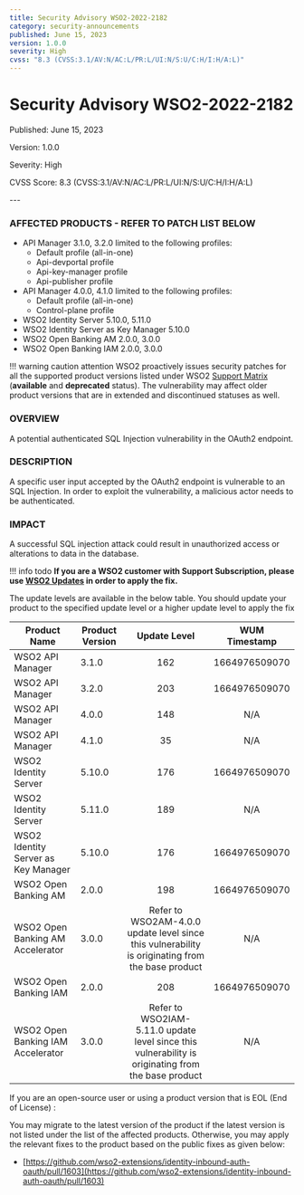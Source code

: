 ```yaml
---
title: Security Advisory WSO2-2022-2182
category: security-announcements
published: June 15, 2023
version: 1.0.0
severity: High
cvss: "8.3 (CVSS:3.1/AV:N/AC:L/PR:L/UI:N/S:U/C:H/I:H/A:L)"
---
```


# Security Advisory WSO2-2022-2182

<p class="doc-info">Published: June 15, 2023</p>
<p class="doc-info">Version: 1.0.0</p>
<p class="doc-info">Severity: High</p>
<p class="doc-info">CVSS Score:  8.3 (CVSS:3.1/AV:N/AC:L/PR:L/UI:N/S:U/C:H/I:H/A:L)</p>
---

### AFFECTED PRODUCTS - REFER TO PATCH LIST BELOW
* API Manager 3.1.0, 3.2.0 limited to the following profiles: 
    * Default profile (all-in-one)
    * Api-devportal profile
    * Api-key-manager profile
    * Api-publisher profile
* API Manager 4.0.0, 4.1.0 limited to the following profiles:
    * Default profile (all-in-one)
    * Control-plane profile
* WSO2 Identity Server 5.10.0, 5.11.0
* WSO2 Identity Server as Key Manager 5.10.0
* WSO2 Open Banking AM 2.0.0, 3.0.0
* WSO2 Open Banking IAM 2.0.0, 3.0.0

!!! warning caution attention
    WSO2 proactively issues security patches for all the supported product versions listed under WSO2 [Support Matrix](https://wso2.com/products/support-matrix/) (**available** and **deprecated** status). The vulnerability may affect older product versions that are in extended and discontinued statuses as well.


### OVERVIEW
A potential authenticated SQL Injection vulnerability in the OAuth2 endpoint.


### DESCRIPTION
A specific user input accepted by the OAuth2 endpoint is vulnerable to an SQL Injection. In order to exploit the vulnerability, a malicious actor needs to be authenticated. 

### IMPACT
A successful SQL injection attack could result in unauthorized access or alterations to data in the database.


!!! info todo
    **If you are a WSO2 customer with Support Subscription, please use [WSO2 Updates](https://wso2.com/updates/) in order to apply the fix.**


The update levels are available in the below table. You should update your product to the specified update level or a higher update level to apply the fix

| Product Name                        | Product Version |                                            Update Level                                            | WUM Timestamp |
| ----------------------------------- | --------------- | :------------------------------------------------------------------------------------------------: | :-----------: |
| WSO2 API Manager                    | 3.1.0           |                                                162                                                 | 1664976509070 |
| WSO2 API Manager                    | 3.2.0           |                                                203                                                 | 1664976509070 |
| WSO2 API Manager                    | 4.0.0           |                                                148                                                 |      N/A      |
| WSO2 API Manager                    | 4.1.0           |                                                 35                                                 |      N/A      |
| WSO2 Identity Server                | 5.10.0          |                                                176                                                 | 1664976509070 |
| WSO2 Identity Server                | 5.11.0          |                                                189                                                 |      N/A      |
| WSO2 Identity Server as Key Manager | 5.10.0          |                                                176                                                 | 1664976509070 |
| WSO2 Open Banking AM                | 2.0.0           |                                                198                                                 | 1664976509070 |
| WSO2 Open Banking AM Accelerator    | 3.0.0           |  Refer to WSO2AM-4.0.0 update level since this vulnerability is originating from the base product  |      N/A      |
| WSO2 Open Banking IAM               | 2.0.0           |                                                208                                                 | 1664976509070 |
| WSO2 Open Banking IAM Accelerator   | 3.0.0           | Refer to WSO2IAM-5.11.0 update level since this vulnerability is originating from the base product |      N/A      |


If you are an open-source user or using a product version that is EOL (End of License) :

You may migrate to the latest version of the product if the latest version is not listed under the list of the affected products. Otherwise, you may apply the relevant fixes to the product based on the public fixes as given below:
- [https://github.com/wso2-extensions/identity-inbound-auth-oauth/pull/1603](https://github.com/wso2-extensions/identity-inbound-auth-oauth/pull/1603) 